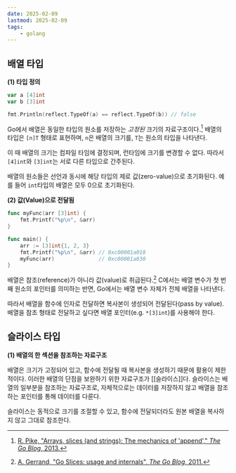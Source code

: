 ```yaml
---
date: 2025-02-09
lastmod: 2025-02-09
tags:
    - golang
---
```



## 배열 타입
**(1) 타입 정의**

```go
var a [4]int
var b [3]int

fmt.Println(reflect.TypeOf(a) == reflect.TypeOf(b)) // false
```

Go에서 배열은 동일한 타입의 원소를 저장하는 *고정된* 크기의 자료구조이다.[^1] 배열의 타입은 `[n]T` 형태로 표현하며, `n`은 배열의 크기를, `T`는 원소의 타입을 나타낸다. 

이 때 배열의 크기는 컴파일 타임에 결정되며, 런타임에 크기를 변경할 수 없다. 따라서 `[4]int`와 `[3]int`는 서로 다른 타입으로 간주된다. 

배열의 원소들은 선언과 동시에 해당 타입의 제로 값(zero-value)으로 초기화된다. 예를 들어 `int`타입의 배열은 모두 0으로 초기화된다.

**(2) 값(Value)으로 전달됨**

```go
func myFunc(arr [3]int) {
    fmt.Printf("%p\n", &arr)
}

func main() {
    arr := [3]int{1, 2, 3}
    fmt.Printf("%p\n", &arr) // 0xc00001a018
    myFunc(arr)              // 0xc00001a030
}
```

배열은 참조(reference)가 아니라 값(value)로 취급된다.[^2] C에서는 배열 변수가 첫 번째 원소의 포인터를 의미하는 반면, Go에서는 배열 변수 자체가 전체 배열을 나타낸다.

따라서 배열을 함수에 인자로 전달하면 복사본이 생성되어 전달된다(pass by value). 배열을 참조 형태로 전달하고 싶다면 배열 포인터(e.g. `*[3]int`)를 사용해야 한다.

## 슬라이스 타입
**(1) 배열의 한 섹션을 참조하는 자료구조**

배열은 크기가 고정되어 있고, 함수에 전달될 때 복사본을 생성하기 때문에 활용이 제한적이다. 이러한 배열의 단점을 보완하기 위한 자료구조가 [[슬라이스]]다. 슬라이스는 배열의 일부분을 참조하는 자료구조로, 자체적으로는 데이터를 저장하지 않고 배열을 참조하는 포인터를 통해 데이터를 다룬다.

슬라이스는 동적으로 크기를 조절할 수 있고, 함수에 전달되더라도 원본 배열을 복사하지 않고 그대로 참조한다.

[^1]: [R. Pike, "Arrays, slices (and strings): The mechanics of 'append'," *The Go Blog*, 2013.](https://go.dev/blog/slices#arrays)
[^2]: [A. Gerrand, "Go Slices: usage and internals", *The Go Blog*, 2011.](https://go.dev/blog/slices-intro#arrays)